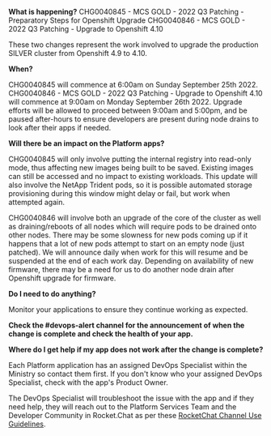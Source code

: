 **What is happening?**
CHG0040845 - MCS GOLD - 2022 Q3 Patching - Preparatory Steps for Openshift Upgrade
CHG0040846 - MCS GOLD - 2022 Q3 Patching - Upgrade to Openshift 4.10

These two changes represent the work involved to upgrade the production SILVER cluster from Openshift 4.9 to 4.10.

**When?**

CHG0040845 will commence at 6:00am on Sunday September 25th 2022.
CHG0040846 - MCS GOLD - 2022 Q3 Patching - Upgrade to Openshift 4.10 will commence at 9:00am on Monday September 26th 2022. Upgrade efforts will be allowed to proceed between 9:00am and 5:00pm, and be paused after-hours to ensure developers are present during node drains to look after their apps if needed.

**Will there be an impact on the Platform apps?**

CHG0040845 will only involve putting the internal registry into read-only mode, thus affecting new images being built to be saved. Existing images can still be accessed and no impact to existing workloads. This update will also involve the NetApp Trident pods, so it is possible automated storage provisioning during this window might delay or fail, but work when attempted again.

CHG0040846 will involve both an upgrade of the core of the cluster as well as draining/reboots of all nodes which will require pods to be drained onto other nodes. There may be some slowness for new pods coming up if it happens that a lot of new pods attempt to start on an empty node (just patched). We will announce daily when work for this will resume and be suspended at the end of each work day. Depending on availability of new firmware, there may be a need for us to do another node drain after Openshift upgrade for firmware.

**Do I need to do anything?**

Monitor your applications to ensure they continue working as expected.

**Check the #devops-alert channel for the announcement of when the change is complete and check the health of your app.**

**Where do I get help if my app does not work after the change is complete?**

Each Platform application has an assigned DevOps Specialist within the Ministry so contact them first. If you don't know who your assigned DevOps Specialist, check with the app's Product Owner.

The DevOps Specialist will troubleshoot the issue with the app and if they need help, they will reach out to the Platform Services Team and the Developer Community in Rocket.Chat as per these [RocketChat Channel Use Guidelines](
https://developer.gov.bc.ca/Getting-human-support-for-issues-not-covered-by-devops-requests).
